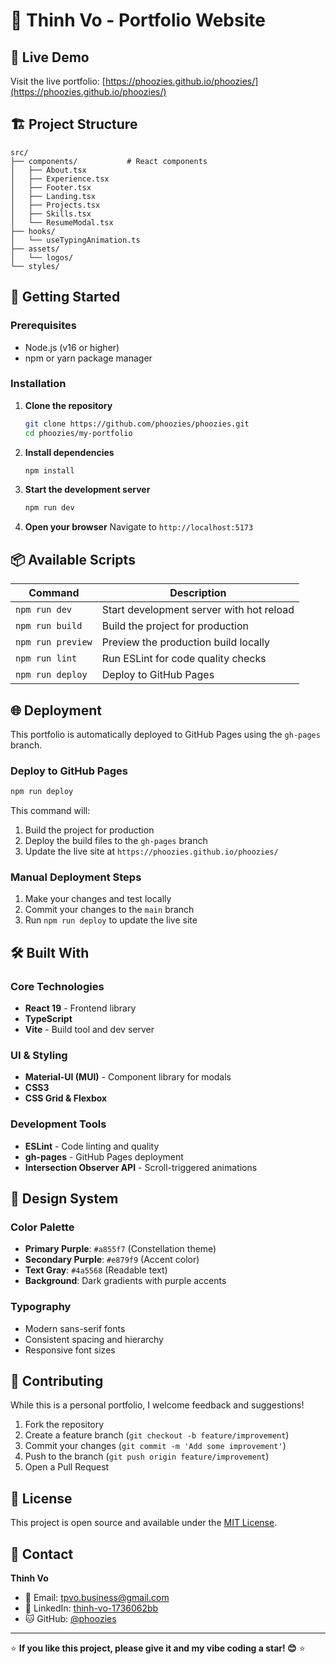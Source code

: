 # 🚀 Thinh Vo - Portfolio Website
## 🌟 Live Demo

Visit the live portfolio: [https://phoozies.github.io/phoozies/](https://phoozies.github.io/phoozies/)

## 🏗️ Project Structure

```
src/
├── components/           # React components
│   ├── About.tsx        
│   ├── Experience.tsx   
│   ├── Footer.tsx       
│   ├── Landing.tsx      
│   ├── Projects.tsx     
│   ├── Skills.tsx       
│   └── ResumeModal.tsx  
├── hooks/               
│   └── useTypingAnimation.ts  
├── assets/              
│   └── logos/          
└── styles/             
```

## 🚀 Getting Started

### Prerequisites
- Node.js (v16 or higher)
- npm or yarn package manager

### Installation

1. **Clone the repository**
   ```bash
   git clone https://github.com/phoozies/phoozies.git
   cd phoozies/my-portfolio
   ```

2. **Install dependencies**
   ```bash
   npm install
   ```

3. **Start the development server**
   ```bash
   npm run dev
   ```

4. **Open your browser**
   Navigate to `http://localhost:5173`

## 📦 Available Scripts

| Command | Description |
|---------|-------------|
| `npm run dev` | Start development server with hot reload |
| `npm run build` | Build the project for production |
| `npm run preview` | Preview the production build locally |
| `npm run lint` | Run ESLint for code quality checks |
| `npm run deploy` | Deploy to GitHub Pages |

## 🌐 Deployment

This portfolio is automatically deployed to GitHub Pages using the `gh-pages` branch.

### Deploy to GitHub Pages
```bash
npm run deploy
```

This command will:
1. Build the project for production
2. Deploy the build files to the `gh-pages` branch
3. Update the live site at `https://phoozies.github.io/phoozies/`

### Manual Deployment Steps
1. Make your changes and test locally
2. Commit your changes to the `main` branch
3. Run `npm run deploy` to update the live site

## 🛠️ Built With

### **Core Technologies**
- **React 19** - Frontend library
- **TypeScript**
- **Vite** - Build tool and dev server

### **UI & Styling**
- **Material-UI (MUI)** - Component library for modals
- **CSS3**
- **CSS Grid & Flexbox**

### **Development Tools**
- **ESLint** - Code linting and quality
- **gh-pages** - GitHub Pages deployment
- **Intersection Observer API** - Scroll-triggered animations

## 🎨 Design System

### **Color Palette**
- **Primary Purple**: `#a855f7` (Constellation theme)
- **Secondary Purple**: `#e879f9` (Accent color)
- **Text Gray**: `#4a5568` (Readable text)
- **Background**: Dark gradients with purple accents

### **Typography**
- Modern sans-serif fonts
- Consistent spacing and hierarchy
- Responsive font sizes

## 🤝 Contributing

While this is a personal portfolio, I welcome feedback and suggestions!

1. Fork the repository
2. Create a feature branch (`git checkout -b feature/improvement`)
3. Commit your changes (`git commit -m 'Add some improvement'`)
4. Push to the branch (`git push origin feature/improvement`)
5. Open a Pull Request

## 📄 License

This project is open source and available under the [MIT License](LICENSE).

## 📧 Contact

**Thinh Vo**
- 📧 Email: [tpvo.business@gmail.com](mailto:tpvo.business@gmail.com)
- 💼 LinkedIn: [thinh-vo-1736062bb](https://linkedin.com/in/thinh-vo-1736062bb)
- 🐱 GitHub: [@phoozies](https://github.com/phoozies)

---

⭐ **If you like this project, please give it and my vibe coding a star! 😊** ⭐
